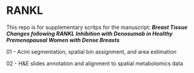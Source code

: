# RANKL


This repo is for supplementary scritps for the manuscript: ***Breast Tissue Changes following RANKL Inhibition with Denosumab in Healthy Premenopausal Women with Dense Breasts***


01 - Acini segmentation, spatial bin assignment, and area estimation


02 - H&E slides annotation and alignment to spatial metabolomics data
